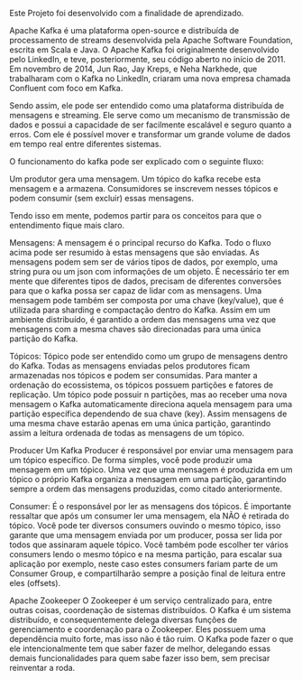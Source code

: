 
Este Projeto foi desenvolvido com a finalidade de aprendizado.

Apache Kafka é uma plataforma open-source e distribuída de processamento de streams desenvolvida pela Apache Software Foundation, escrita em Scala e Java.
O Apache Kafka foi originalmente desenvolvido pelo LinkedIn, e teve, posteriormente, seu código aberto no início de 2011.
Em novembro de 2014, Jun Rao, Jay Kreps, e Neha Narkhede, que trabalharam com o Kafka no LinkedIn, criaram uma nova empresa chamada Confluent com foco em Kafka.


Sendo assim, ele pode ser entendido como uma plataforma distribuída de mensagens e streaming.
Ele serve como um mecanismo de transmissão de dados e possui a capacidade de ser facilmente escalável e seguro quanto a erros.
Com ele é possível mover e transformar um grande volume de dados em tempo real entre diferentes sistemas.


O funcionamento do kafka pode ser explicado com o seguinte fluxo:

Um produtor gera uma mensagem.
Um tópico do kafka recebe esta mensagem e a armazena.
Consumidores se inscrevem nesses tópicos e podem consumir (sem excluir) essas mensagens.

Tendo isso em mente, podemos partir para os conceitos para que o entendimento fique mais claro.

Mensagens:
A mensagem é o principal recurso do Kafka. Todo o fluxo acima pode ser resumido à estas mensagens que são enviadas.
As mensagens podem sem ser de vários tipos de dados, por exemplo, uma string pura ou um json com informações de um objeto.
É necessário ter em mente que diferentes tipos de dados, precisam de diferentes conversões para que o kafka possa ser capaz de lidar com as mensagens.
Uma mensagem pode também ser composta por uma chave (key/value), que é utilizada para sharding e compactação dentro do Kafka.
Assim em um ambiente distribuído, é garantido a ordem das mensagens uma vez que mensagens com a mesma chaves são direcionadas para uma única partição do Kafka.

Tópicos:
Tópico pode ser entendido como um grupo de mensagens dentro do Kafka. Todas as mensagens enviadas pelos produtores ficam armazenadas nos tópicos e podem ser consumidas.
Para manter a ordenação do ecossistema, os tópicos possuem partições e fatores de replicação. Um tópico pode possuir n partições, mas ao receber uma nova mensagem o Kafka automaticamente direciona aquela mensagem para uma partição específica dependendo de sua chave (key).
Assim mensagens de uma mesma chave estarão apenas em uma única partição, garantindo assim a leitura ordenada de todas as mensagens de um tópico.

Producer
Um Kafka Producer é responsável por enviar uma mensagem para um tópico específico. De forma simples, você pode produzir uma mensagem em um tópico.
Uma vez que uma mensagem é produzida em um tópico o próprio Kafka organiza a mensagem em uma partição, garantindo sempre a ordem das mensagens produzidas, como citado anteriormente.

Consumer:
É o responsável por ler as mensagens dos tópicos. É importante ressaltar que após um consumer ler uma mensagem, ela NÃO é retirada do tópico.
Você pode ter diversos consumers ouvindo o mesmo tópico, isso garante que uma mensagem enviada por um producer, possa ser lida por todos que assinaram aquele tópico.
Você também pode escolher ter vários consumers lendo o mesmo tópico e na mesma partição, para escalar sua aplicação por exemplo, neste caso estes consumers fariam parte de um Consumer Group, e compartilharão sempre a posição final de leitura entre eles (offsets).

Apache Zookeeper
O Zookeeper é um serviço centralizado para, entre outras coisas, coordenação de sistemas distribuídos. O Kafka é um sistema distribuído, e consequentemente delega diversas funções de gerenciamento e coordenação para o Zookeeper.
Eles possuem uma dependência muito forte, mas isso não é tão ruim. O Kafka pode fazer o que ele intencionalmente tem que saber fazer de melhor, delegando essas demais funcionalidades para quem sabe fazer isso bem, sem precisar reinventar a roda.